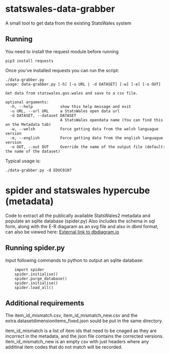 # statswales-data-grabber

A small tool to get data from the existing StatsWales system

## Running

You need to install the request module before running

```
pip3 install requests
```

Once you've installed requests you can run the script:

```
./data-grabber.py
usage: data-grabber.py [-h] [-u URL | -d DATASET] [-w] [-e] [-o OUT]

Get data from statswales.gov.wales and save to a csv file.

optional arguments:
  -h, --help            show this help message and exit
  -u URL, --url URL     a StatsWales open data url
  -d DATASET, --dataset DATASET
                        A StatsWales opendata name (You can find this on the Metadata tab)
  -w, --welsh           Force getting data from the welsh languague version
  -e, --english         Force getting data from the english languague version
  -o OUT, --out OUT     Override the name of the output file (default: the name of the dataset)
```

Typical usage is:

```
./data-grabber.py -d EDUC0107
```

# spider and statswales hypercube (metadata)

Code to extract all the publically available StatsWales2 metadata and populate an sqlite database (spider.py)
Also includes the schema in sql form, along with the E-R diagaram as an svg file and also in dbml format, can also be viewed here:
[External link to dbdiagram.io](https://dbdiagram.io/d/StatsWales-E-R-diagram-6508558f02bd1c4a5ec93987)

## Running spider.py

Input following commands to python to output an sqlite database:

        import spider
        spider.initialise()
        spider.purge_database()
        spider.initialise()
        spider.load_all()

## Additional requirements

The item_id_mismatch.csv, item_id_mismatch_new.csv and the extra.datasetdimensionitems_fixed.json sould be put in the same directory.

item_id_mismatch is a list of item ids that need to be cnaged as they are incorrect in the metadata, and the json file contains the corrected versions.
item_id_mismatch_new is an empty csv with just headers where any additinal item codes that do not match will be recorded.
